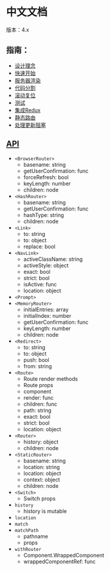 # **中文文档**

版本：4.x

## 指南：
* [设计理念](/React/React-Router/docs/guide/Philosophy.md)
* [快速开始](/React/React-Router/docs/guide/QuickStart.md)
* [服务器渲染](/React/React-Router/docs/guide/ServerRendering.md)
* [代码分割](/React/React-Router/docs/guide/CodeSplitting.md)
* [滚动复位](/React/React-Router/docs/guide/ScrollRestoration.md)
* [测试](/React/React-Router/docs/guide/Testing.md)
* [集成Redux](/React/React-Router/docs/guide/ReduxIntegration.md)
* [静态路由](/React/React-Router/docs/guide/StaticRoutes.md)
* [处理更新阻塞](/React/React-Router/docs/guide/DealingWithUpdateBlocking.md)

## [API](./api)
* `<BrowserRouter>`
    - basename: string
    - getUserConfirmation: func
    - forceRefresh: bool
    - keyLength: number
    - children: node
* `<HashRouter>`
    - basename: string
    - getUserConfirmation: func
    - hashType: string
    - children: node
* `<Link>`
    - to: string
    - to: object
    - replace: bool
* `<NavLink>`
    - activeClassName: string
    - activeStyle: object
    - exact: bool
    - strict: bool
    - isActive: func
    - location: object
* `<Prompt>`
* `<MemoryRouter>`
    - initialEntries: array
    - initialIndex: number
    - getUserConfirmation: func
    - keyLength: number
    - children: node
* `<Redirect>`
    - to: string
    - to: object
    - push: bool
    - from: string
* `<Route>`
    - Route render methods
    - Route props
    - component
    - render: func
    - children: func
    - path: string
    - exact: bool
    - strict: bool
    - location: object
* `<Router>`
    - history: object
    - children: node
* `<StaticRouter>`
    - basename: string
    - location: string
    - location: object
    - context: object
    - children: node
* `<Switch>`
    - Switch props
* `history`
    - history is mutable
* `location`
* `match`
* `matchPath`
    - pathname
    - props
* `withRouter`
    - Component.WrappedComponent
    - wrappedComponentRef: func
